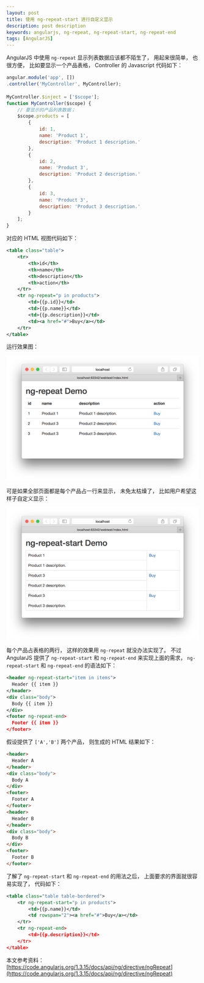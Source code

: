```yaml
---
layout: post
title: 使用 ng-repeat-start 进行自定义显示 
description: post description
keywords: angularjs, ng-repeat, ng-repeat-start, ng-repeat-end
tags: [AngularJS]
---
```


AngularJS 中使用 `ng-repeat` 显示列表数据应该都不陌生了， 用起来很简单， 也很方便， 比如要显示一个产品表格， Controller 的 Javascript 代码如下：

```js
angular.module('app', [])
.controller('MyController', MyController);

MyController.$inject = ['$scope'];
function MyController($scope) {
    // 要显示的产品列表数据；
    $scope.products = [
        {
            id: 1,
            name: 'Product 1',
            description: 'Product 1 description.'
        },
        {
            id: 2,
            name: 'Product 3',
            description: 'Product 2 description.'
        },
        {
            id: 3,
            name: 'Product 3',
            description: 'Product 3 description.'
        }
    ];
}
```

对应的 HTML 视图代码如下：

```xml
<table class="table">
    <tr>
        <th>id</th>
        <th>name</th>
        <th>description</th>
        <th>action</th>
    </tr>
    <tr ng-repeat="p in products">
        <td>{{p.id}}</td>
        <td>{{p.name}}</td>
        <td>{{p.description}}</td>
        <td><a href="#">Buy</a></td>
    </tr>
</table>
```

运行效果图：

![ng-repeat](/assets/post-images/ng-repeat-demo.png)

可是如果全部页面都是每个产品占一行来显示， 未免太枯燥了， 比如用户希望这样子自定义显示：

![ng-repeat-start](/assets/post-images/ng-repeat-start-demo.png)

每个产品占表格的两行， 这样的效果用 `ng-repeat` 就没办法实现了。 不过 AngularJS 提供了 `ng-repeat-start` 和 `ng-repeat-end` 来实现上面的需求， `ng-repeat-start` 和 `ng-repeat-end` 的语法如下： 

```xml
<header ng-repeat-start="item in items">
  Header {{ item }}
</header>
<div class="body">
  Body {{ item }}
</div>
<footer ng-repeat-end>
  Footer {{ item }}
</footer>
```

假设提供了 `['A','B']` 两个产品， 则生成的 HTML 结果如下：

```html
<header>
  Header A
</header>
<div class="body">
  Body A
</div>
<footer>
  Footer A
</footer>
<header>
  Header B
</header>
<div class="body">
  Body B
</div>
<footer>
  Footer B
</footer>
```

了解了 `ng-repeat-start` 和 `ng-repeat-end` 的用法之后， 上面要求的界面就很容易实现了， 代码如下：

```xml
<table class="table table-bordered">
    <tr ng-repeat-start="p in products">
        <td>{{p.name}}</td>
        <td rowspan="2"><a href="#">Buy</a></td>
    </tr>
    <tr ng-repeat-end>
        <td>{{p.description}}</td>
    </tr>
</table>
```

本文参考资料： [https://code.angularjs.org/1.3.15/docs/api/ng/directive/ngRepeat](https://code.angularjs.org/1.3.15/docs/api/ng/directive/ngRepeat)